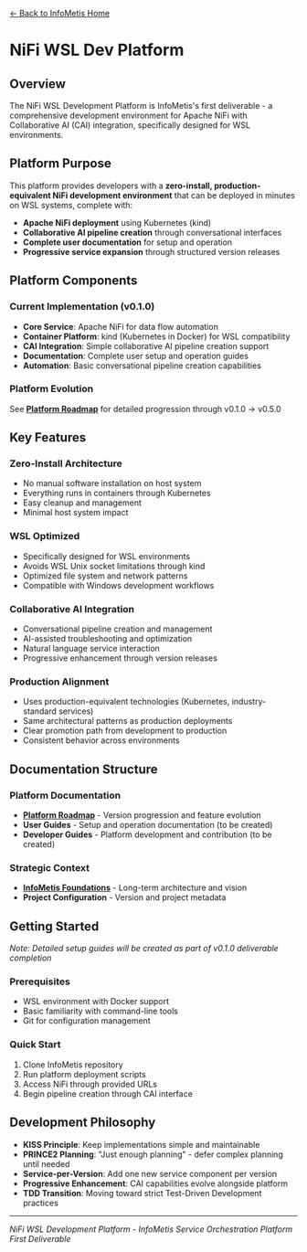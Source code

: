 [← Back to InfoMetis Home](../../README.md)

# NiFi WSL Dev Platform

## Overview

The NiFi WSL Development Platform is InfoMetis's first deliverable - a comprehensive development environment for Apache NiFi with Collaborative AI (CAI) integration, specifically designed for WSL environments.

## Platform Purpose

This platform provides developers with a **zero-install, production-equivalent NiFi development environment** that can be deployed in minutes on WSL systems, complete with:

- **Apache NiFi deployment** using Kubernetes (kind)
- **Collaborative AI pipeline creation** through conversational interfaces
- **Complete user documentation** for setup and operation
- **Progressive service expansion** through structured version releases

## Platform Components

### Current Implementation (v0.1.0)
- **Core Service**: Apache NiFi for data flow automation
- **Container Platform**: kind (Kubernetes in Docker) for WSL compatibility
- **CAI Integration**: Simple collaborative AI pipeline creation support
- **Documentation**: Complete user setup and operation guides
- **Automation**: Basic conversational pipeline creation capabilities

### Platform Evolution
See **[Platform Roadmap](./roadmap.md)** for detailed progression through v0.1.0 → v0.5.0

## Key Features

### Zero-Install Architecture
- No manual software installation on host system
- Everything runs in containers through Kubernetes
- Easy cleanup and management
- Minimal host system impact

### WSL Optimized
- Specifically designed for WSL environments
- Avoids WSL Unix socket limitations through kind
- Optimized file system and network patterns
- Compatible with Windows development workflows

### Collaborative AI Integration
- Conversational pipeline creation and management
- AI-assisted troubleshooting and optimization
- Natural language service interaction
- Progressive enhancement through version releases

### Production Alignment
- Uses production-equivalent technologies (Kubernetes, industry-standard services)
- Same architectural patterns as production deployments
- Clear promotion path from development to production
- Consistent behavior across environments

## Documentation Structure

### Platform Documentation
- **[Platform Roadmap](./roadmap.md)** - Version progression and feature evolution
- **User Guides** - Setup and operation documentation (to be created)
- **Developer Guides** - Platform development and contribution (to be created)

### Strategic Context
- **[InfoMetis Foundations](../foundations/)** - Long-term architecture and vision
- **Project Configuration** - Version and project metadata

## Getting Started

*Note: Detailed setup guides will be created as part of v0.1.0 deliverable completion*

### Prerequisites
- WSL environment with Docker support
- Basic familiarity with command-line tools
- Git for configuration management

### Quick Start
1. Clone InfoMetis repository
2. Run platform deployment scripts
3. Access NiFi through provided URLs
4. Begin pipeline creation through CAI interface

## Development Philosophy

- **KISS Principle**: Keep implementations simple and maintainable
- **PRINCE2 Planning**: "Just enough planning" - defer complex planning until needed
- **Service-per-Version**: Add one new service component per version
- **Progressive Enhancement**: CAI capabilities evolve alongside platform
- **TDD Transition**: Moving toward strict Test-Driven Development practices

---

*NiFi WSL Development Platform - InfoMetis Service Orchestration Platform First Deliverable*